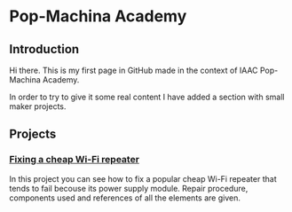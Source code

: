 # Pop-Machina Academy
## Introduction
Hi there.  This is my first page in GitHub made in the context of IAAC Pop-Machina Academy.

In order to try to give it some real content I have added a section with small maker projects.

## Projects
### <a href="./fixing-wifi-repeater/index.html">Fixing a cheap Wi-Fi repeater</a>
In this project you can see how to fix a popular cheap Wi-Fi repeater that tends to fail becouse its power supply module. Repair procedure, components used and references of all the elements are given.

